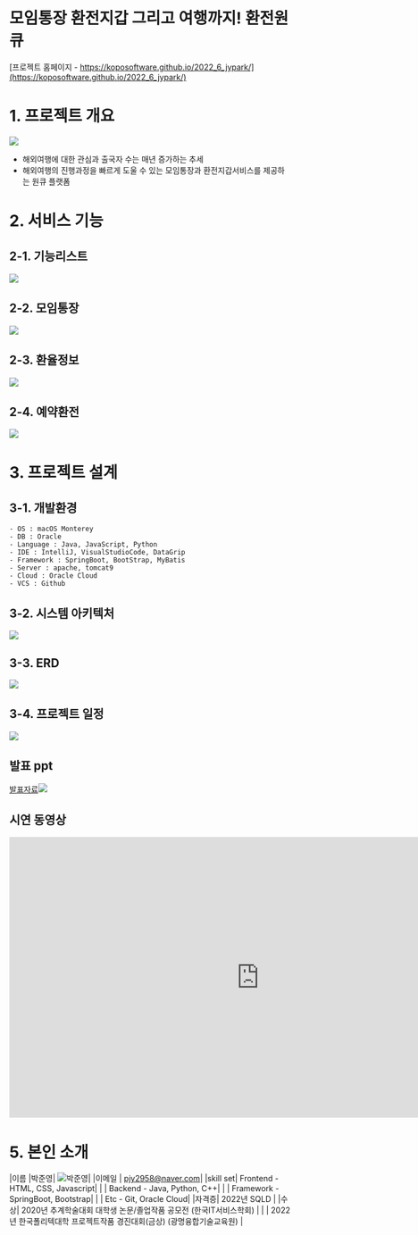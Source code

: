 # 모임통장 환전지갑 그리고 여행까지! 환전원큐

[프로젝트 홈페이지 - https://koposoftware.github.io/2022_6_jypark/](https://koposoftware.github.io/2022_6_jypark/)

# 1. 프로젝트 개요
<img src="summary.png"/><br>
- 해외여행에 대한 관심과 출국자 수는 매년 증가하는 추세<br>
- 해외여행의 진행과정을 빠르게 도울 수 있는 모임통장과 환전지갑서비스를 제공하는 원큐 플랫폼

# 2. 서비스 기능
## 2-1. 기능리스트
<img src="ServiceList.png"/><br>
## 2-2. 모임통장
<img src="function1.png"/><br>
## 2-3. 환율정보
<img src="function2.png"/><br>
## 2-4. 예약환전
<img src="function3.png"/><br>

# 3. 프로젝트 설계
## 3-1. 개발환경
```
- OS : macOS Monterey
- DB : Oracle
- Language : Java, JavaScript, Python
- IDE : IntelliJ, VisualStudioCode, DataGrip
- Framework : SpringBoot, BootStrap, MyBatis
- Server : apache, tomcat9
- Cloud : Oracle Cloud
- VCS : Github
```
## 3-2. 시스템 아키텍처
   <img src="architecture.png"/><br>
## 3-3. ERD
   <img src="erd.png"/><br>
## 3-4. 프로젝트 일정
<img src="GanttChart.png"/><br>

## 발표 ppt 
[발표자료<img src="ppt.png"/>](/발표ppt.pptx)<br>

## 시연 동영상 
  <iframe width="894" height="503" src="https://www.youtube.com/embed/62M1VQEA8ug" title="최종프로젝트_환전원큐_모임통장환전지갑그리고여행_시연영상" frameborder="0" allow="accelerometer; autoplay; clipboard-write; encrypted-media; gyroscope; picture-in-picture" allowfullscreen></iframe>

# 5. 본인 소개

|이름 |박준영| ![박준영](/박준영.jpg)|
|이메일 | pjy2958@naver.com|
|skill set| Frontend - HTML, CSS, Javascript|
| | Backend - Java, Python, C++|
| | Framework - SpringBoot, Bootstrap|
| | Etc - Git, Oracle Cloud|
|자격증| 2022년 SQLD |
|수상| 2020년 추계학술대회 대학생 논문/졸업작품 공모전 (한국IT서비스학회)  |
| | 2022년 한국폴리텍대학 프로젝트작품 경진대회(금상) (광명융합기술교육원)  |


